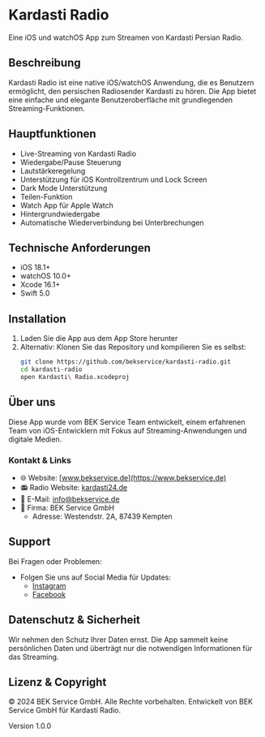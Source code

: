 # Kardasti Radio

Eine iOS und watchOS App zum Streamen von Kardasti Persian Radio.

## Beschreibung

Kardasti Radio ist eine native iOS/watchOS Anwendung, die es Benutzern ermöglicht, den persischen Radiosender Kardasti zu hören. Die App bietet eine einfache und elegante Benutzeroberfläche mit grundlegenden Streaming-Funktionen.

## Hauptfunktionen

- Live-Streaming von Kardasti Radio
- Wiedergabe/Pause Steuerung
- Lautstärkeregelung
- Unterstützung für iOS Kontrollzentrum und Lock Screen
- Dark Mode Unterstützung
- Teilen-Funktion
- Watch App für Apple Watch
- Hintergrundwiedergabe
- Automatische Wiederverbindung bei Unterbrechungen

## Technische Anforderungen

- iOS 18.1+
- watchOS 10.0+
- Xcode 16.1+
- Swift 5.0

## Installation

1. Laden Sie die App aus dem App Store herunter
2. Alternativ: Klonen Sie das Repository und kompilieren Sie es selbst:
   ```bash
   git clone https://github.com/bekservice/kardasti-radio.git
   cd kardasti-radio
   open Kardasti\ Radio.xcodeproj
   ```

## Über uns

Diese App wurde vom BEK Service Team entwickelt, einem erfahrenen Team von iOS-Entwicklern mit Fokus auf Streaming-Anwendungen und digitale Medien.

### Kontakt & Links
- 🌐 Website: [www.bekservice.de](https://www.bekservice.de)
- 📻 Radio Website: [kardasti24.de](https://kardasti24.de)
- 📧 E-Mail: [info@bekservice.de](mailto:info@bekservice.de)
- 🏢 Firma: BEK Service GmbH
  - Adresse: Westendstr. 2A, 87439 Kempten

## Support

Bei Fragen oder Problemen:
- Folgen Sie uns auf Social Media für Updates:
  - [Instagram](https://instagram.com/kardasti24)
  - [Facebook](https://facebook.com/kardasti24)

## Datenschutz & Sicherheit

Wir nehmen den Schutz Ihrer Daten ernst. Die App sammelt keine persönlichen Daten und überträgt nur die notwendigen Informationen für das Streaming.

## Lizenz & Copyright

© 2024 BEK Service GmbH. Alle Rechte vorbehalten.
Entwickelt von BEK Service GmbH für Kardasti Radio.

Version 1.0.0